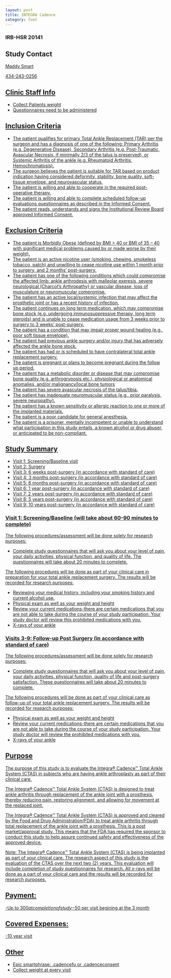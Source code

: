 ```yaml
---
layout: post
title: INTEGRA Cadence
category: foot
---
```


### IRB-HSR 20141


## Study Contact

<a href="mailto:MMS4AW@hscmail.mcc.virginia.edu">Maddy Smart

434-243-0256

##  Clinic Staff Info
- Collect Patients weight
- Questionnaires need to be administered


##  Inclusion Criteria

- The patient qualifies for primary Total Ankle Replacement (TAR) per the surgeon and has a diagnosis of one of the following: Primary Arthritis (e.g. Degenerative Disease), Secondary Arthritis (e.g. Post-Traumatic, Avascular Necrosis, if minimally 2/3 of the talus is preserved), or Systemic Arthritis of the ankle (e.g. Rheumatoid Arthritis, Hemochromatosis).
- The surgeon believes the patient is suitable for TAR based on product indication having considered deformity, stability, bone quality, soft- tissue envelope, and neurovascular status.
- The patient is willing and able to cooperate in the required post-operative therapy.
- The patient is willing and able to complete scheduled follow-up evaluations questionnaires as described in the Informed Consent.
- The patient reads, understands and signs the Institutional Review Board approved Informed Consent.

##  Exclusion Criteria

- The patient is Morbidly Obese (defined by BMI > 40 or BMI of 35 – 40 with significant medical problems caused by or made worse by their weight).
- The patient is an active nicotine user (smoking, chewing, smokeless tobacco, patch) and unwilling to cease nicotine use within 1 month prior to surgery, and 2 months’ post-surgery.
- The patient has one of the following conditions which could compromise the affected limb: ankle arthrodesis with malleolar exeresis, severe neurological (Charcot’s Arthropathy) or vascular disease, loss of musculature or neuromuscular compromise.
- The patient has an active local/systemic infection that may affect the prosthetic joint or has a recent history of infection.
- The patient continues on long term medication, which may compromise bone stock (e.g. undergoing immunosuppressive therapy, long term steroids) and is unable to cease medication usage from 3 weeks prior to surgery to 3 weeks’ post-surgery.
- The patient has a condition that may impair proper wound healing (e.g., poor soft tissue envelope).
- The patient had previous ankle surgery and/or injury that has adversely affected the ankle bone stock.
- The patient has had or is scheduled to have contralateral total ankle replacement surgery.
- The patient is pregnant or plans to become pregnant during the follow up period.
- The patient has a metabolic disorder or disease that may compromise bone quality (e.g. arthrogryposis etc.), physiological or anatomical anomalies, and/or malignancy/local bone tumors
- The patient has severe avascular necrosis of the talus/tibia.
- The patient has inadequate neuromuscular status (e.g., prior paralysis, severe neuropathy).
- The patient has a known sensitivity or allergic reaction to one or more of the implanted materials.
- The patient is a poor candidate for general anesthesia.
- The patient is a prisoner, mentally incompetent or unable to understand what participation in this study entails, a known alcohol or drug abuser, or anticipated to be non-compliant.

## Study Summary

- Visit 1: Screening/Baseline visit
- Visit 2: Surgery
- Visit 3: 6 weeks post-surgery (in accordance with standard of care)
- Visit 4: 3 months post-surgery (in accordance with standard of care)
- Visit 5: 6 months post-surgery (in accordance with standard of care)
- Visit 6: 1 year post-surgery (in accordance with standard of care)
- Visit 7: 2 years post-surgery (in accordance with standard of care)
- Visit 8: 5 years post-surgery (in accordance with standard of care)
- Visit 9: 10 years post-surgery (in accordance with standard of care)

### Visit 1: Screening/Baseline (will take about 60-90 minutes to complete)

The following procedures/assessment will be done solely for research purposes:
- Complete study questionnaires that will ask you about your level of pain, your daily activities, physical function, and quality of life.  The questionnaires will take about 20 minutes to complete. 

The following procedures will be done as part of your clinical care in preparation for your total ankle replacement surgery. The results will be recorded for research purposes:
- Reviewing your medical history, including your smoking history and current alcohol use.
- Physical exam as well as your weight and height
- Review your current medications-there are certain medications that you are not able to take during the course of your study participation.  Your study doctor will review this prohibited medications with you. 
- X-rays of your ankle

### Visits 3-9: Follow-up Post Surgery (in accordance with standard of care)

The following procedures/assessment will be done solely for research purposes:
- Complete study questionnaires that will ask you about your level of pain, your daily activities, physical function, quality of life and post-surgery satisfaction.  These questionnaires will take about 20 minutes to complete. 

The following procedures will be done as part of your clinical care as follow-up of your total ankle replacement surgery. The results will be recorded for research purposes:
- Physical exam as well as your weight and height
- Review your current medications-there are certain medications that you are not able to take during the course of your study participation.  Your study doctor will review the prohibited medications with you. 
- X-rays of your ankle

## Purpose

The purpose of this study is to evaluate the Integra® Cadence™ Total Ankle System (CTAS) in subjects who are having ankle arthroplasty as part of their clinical care.  
 
The Integra® Cadence™ Total Ankle System (CTAS) is designed to treat ankle arthritis through replacement of the ankle joint with a prosthesis, thereby reducing pain, restoring alignment, and allowing for movement at the replaced joint.

The Integra® Cadence™ Total Ankle System (CTAS) is approved and cleared by the Food and Drug Administration(FDA) to treat ankle arthritis through total replacement of the ankle joint with a prosthesis. This is a post market/approval study.  This means that the FDA has required the sponsor to conduct this study to help assure continued safety and effectiveness of the approved device.  

Note:  The Integra® Cadence™ Total Ankle System (CTAS) is being implanted as part of your clinical care.  The research aspect of this study is the evaluation of the CTAS over the next two (2) years.  This evaluation will include completion of study questionnaires for research.  All x-rays will be done as a part of your clinical care and the results will be recorded for research purposes.

## Payment:

-Up to $300 at completion of study
-$50 per visit begining at the 3 month

## Covered Expenses:

-10 year visit

## Other

- Epic smartphrase: .cadencefu or .cadenceconsent
- Collect weight at every visit
